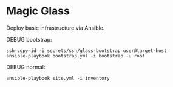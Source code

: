 Magic Glass
===========

Deploy basic infrastructure via Ansible.

DEBUG bootstrap: 
```
ssh-copy-id -i secrets/ssh/glass-bootstrap user@target-host
ansible-playbook bootstrap.yml -i bootstrap -u root
```

DEBUG normal:
```
ansible-playbook site.yml -i inventory
